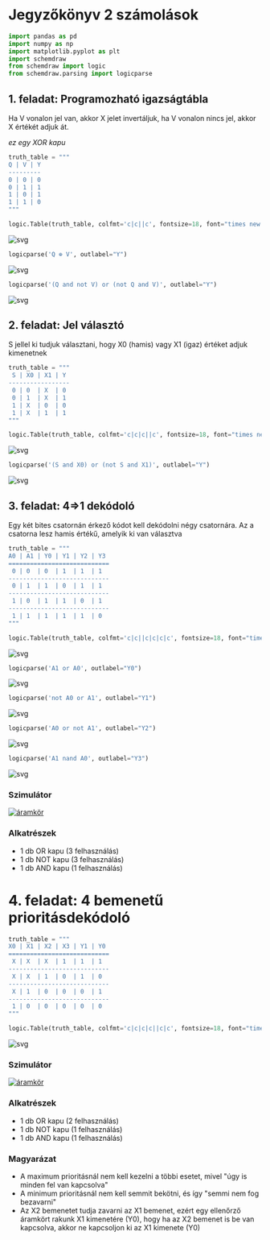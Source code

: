 # Jegyzőkönyv 2 számolások


```python
import pandas as pd
import numpy as np
import matplotlib.pyplot as plt
import schemdraw
from schemdraw import logic
from schemdraw.parsing import logicparse
```

## 1. feladat: Programozható igazságtábla

Ha V vonalon jel van, akkor X jelet invertáljuk, ha V vonalon nincs jel, akkor X értékét adjuk át.

*ez egy XOR kapu*


```python
truth_table = """
Q | V | Y
---------
0 | 0 | 0
0 | 1 | 1
1 | 0 | 1
1 | 1 | 0
"""

logic.Table(truth_table, colfmt='c|c||c', fontsize=18, font="times new roman")
```




    
![svg](./jegyzokonyv02/output_3_0.svg)
    




```python
logicparse('Q ⊕ V', outlabel="Y")
```




    
![svg](./jegyzokonyv02/output_4_0.svg)
    




```python
logicparse('(Q and not V) or (not Q and V)', outlabel="Y")
```




    
![svg](./jegyzokonyv02/output_5_0.svg)
    



## 2. feladat: Jel választó

S jellel ki tudjuk választani, hogy X0 (hamis) vagy X1 (igaz) értéket adjuk kimenetnek


```python
truth_table = """
 S | X0 | X1 | Y
----------------- 
 0 | 0  | X  | 0
 0 | 1  | X  | 1
 1 | X  | 0  | 0
 1 | X  | 1  | 1
"""

logic.Table(truth_table, colfmt='c|c|c||c', fontsize=18, font="times new roman")
```




    
![svg](./jegyzokonyv02/output_7_0.svg)
    




```python
logicparse('(S and X0) or (not S and X1)', outlabel="Y")
```




    
![svg](./jegyzokonyv02/output_8_0.svg)
    



## 3. feladat: 4=>1 dekódoló

Egy két bites csatornán érkező kódot kell dekódolni négy csatornára. Az a csatorna lesz hamis értékű, amelyik ki van választva


```python
truth_table = """
A0 | A1 | Y0 | Y1 | Y2 | Y3
============================
 0 | 0  | 0  | 1  | 1  | 1
----------------------------
 0 | 1  | 1  | 0  | 1  | 1
----------------------------
 1 | 0  | 1  | 1  | 0  | 1
----------------------------
 1 | 1  | 1  | 1  | 1  | 0
"""

logic.Table(truth_table, colfmt='c|c||c|c|c|c', fontsize=18, font="times new roman")
```




    
![svg](./jegyzokonyv02/output_10_0.svg)
    




```python
logicparse('A1 or A0', outlabel="Y0")
```




    
![svg](./jegyzokonyv02/output_11_0.svg)
    




```python
logicparse('not A0 or A1', outlabel="Y1")
```




    
![svg](./jegyzokonyv02/output_12_0.svg)
    




```python
logicparse('A0 or not A1', outlabel="Y2")
```




    
![svg](./jegyzokonyv02/output_13_0.svg)
    




```python
logicparse('A1 nand A0', outlabel="Y3")
```




    
![svg](./jegyzokonyv02/output_14_0.svg)
    



### Szimulátor
[![áramkör](./jegyzokonyv02/feladat3.png)](https://falstad.com/circuit/circuitjs.html?ctz=CQAgjCAMB0l3BWcMBMcUHYMGZIA4UA2ATmIxAUgpABZsKBTAWjDACgAZEJ7FcFPN14hihKOIBmAQwA2AZwbVIncWAHjR4qtPmKkygLIgUKGuBpmUCMWAviU0BGyMnL+Y9ePuqDpy9Mg2NhiVmJBYj6OzsYBmHyhxhh8kU4AHsYE4JSBrFn0lmYAmsrpAvFgSNi5KGCCBSCF7KWZmMQ5EGW0xkUobM182DQQVcN29YXYfdw0YnhULOR4+d0gAIJN3Gogc+CLywGrygDuQnxqgjxnhFTKFWfEZ3au5mY+4k4nYA-g16c-N2xPt9zqp1MoAJLgb7hGJmGE3RwUNgVKhgX4wr4DYL2d6A0GCVHfY5-Z6Y2FQPGXf5-MnEwlXekUk5UtHzYQCAmU4TYBAMwK8pnU3g3QJoQVUYX2TzEqnPFlEtiQ1lQ+6qrSIj6qInk24CsloQTPA04pBOO4qxLxWJJE1IpW-DkWx0I0145WO2V4TnM9lev485Ju74JHzSvGhiI6thAA)

### Alkatrészek
- 1 db OR kapu (3 felhasználás)
- 1 db NOT kapu (3 felhasználás)
- 1 db AND kapu (1 felhasználás)

# 4. feladat: 4 bemenetű prioritásdekódoló



```python
truth_table = """
X0 | X1 | X2 | X3 | Y1 | Y0
============================
 X | X  | X  | 1  | 1  | 1
----------------------------
 X | X  | 1  | 0  | 1  | 0
----------------------------
 X | 1  | 0  | 0  | 0  | 1
----------------------------
 1 | 0  | 0  | 0  | 0  | 0  
"""

logic.Table(truth_table, colfmt='c|c|c|c||c|c', fontsize=18, font="times new roman")
```




    
![svg](./jegyzokonyv02/output_17_0.svg)
    



### Szimulátor
[![áramkör](./jegyzokonyv02/feladat4.png)](https://falstad.com/circuit/circuitjs.html?ctz=CQAgjCAMB0l3BWcMBMcUHYMGZIA4UA2ATmIxAUgpABZsKBTAWjDACgAZEJ7FcFPN14hihKOIBmAQwA2AZwbVIbAB7caYvFRbk89GiBQGAGtlWGQWkNgh7ahkyk7gxYAS5FiqVafMVJlNUpLKgxiS30HEGN2LkIDN0F4z3EfWQUlc2JBKzddSKNo5S5WPkTwNxTvEF8MgLYAdyEy9x4ywm9G5pcqAUEwDqg2AFlrNEMEMWwEPhRJ8RRoBHNsDF7CemxSQ0IxA0KATUDrNfA7LfCwPD2og-ZR3iowDCmZ8BeFpbYwN773qfGzy8FioyyaA34-VcxD4ynB0NmeH6MKGP0RgjmAN68164jB3QG2mEmFhXTahgw6IppKayUxIGS5WUAEkeoZCmAUShCt4lhRvsFObMaL1CkZqrD+U1ufsRYYkQ5OrT9vMhRMvF1CeyEmIZUN4eAURC9ccwJByGAaAlLeAaOQEnwAFwASjYQA)

### Alkatrészek
- 1 db OR kapu (2 felhasználás)
- 1 db NOT kapu (1 felhasználás)
- 1 db AND kapu (1 felhasználás)

### Magyarázat

- A maximum prioritásnál nem kell kezelni a többi esetet, mivel "úgy is minden fel van kapcsolva"
- A minimum prioritásnál nem kell semmit bekötni, és így "semmi nem fog bezavarni"
- Az X2 bemenetet tudja zavarni az X1 bemenet, ezért egy ellenőrző áramkört rakunk X1 kimenetére (Y0), hogy ha az X2 bemenet is be van kapcsolva, akkor ne kapcsoljon ki az X1 kimenete (Y0)
